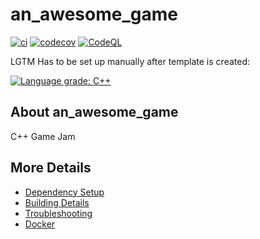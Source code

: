 # an_awesome_game

[![ci](https://github.com/TrungDinhT/an_awesome_game/actions/workflows/ci.yml/badge.svg)](https://github.com/TrungDinhT/an_awesome_game/actions/workflows/ci.yml)
[![codecov](https://codecov.io/gh/TrungDinhT/an_awesome_game/branch/main/graph/badge.svg)](https://codecov.io/gh/TrungDinhT/an_awesome_game)
[![CodeQL](https://github.com/TrungDinhT/an_awesome_game/actions/workflows/codeql-analysis.yml/badge.svg)](https://github.com/TrungDinhT/an_awesome_game/actions/workflows/codeql-analysis.yml)

LGTM Has to be set up manually after template is created:

[![Language grade: C++](https://img.shields.io/lgtm/grade/cpp/github/TrungDinhT/an_awesome_game)](https://lgtm.com/projects/g/TrungDinhT/an_awesome_game/context:cpp)

## About an_awesome_game
C++ Game Jam


## More Details

 * [Dependency Setup](README_dependencies.md)
 * [Building Details](README_building.md)
 * [Troubleshooting](README_troubleshooting.md)
 * [Docker](README_docker.md)
